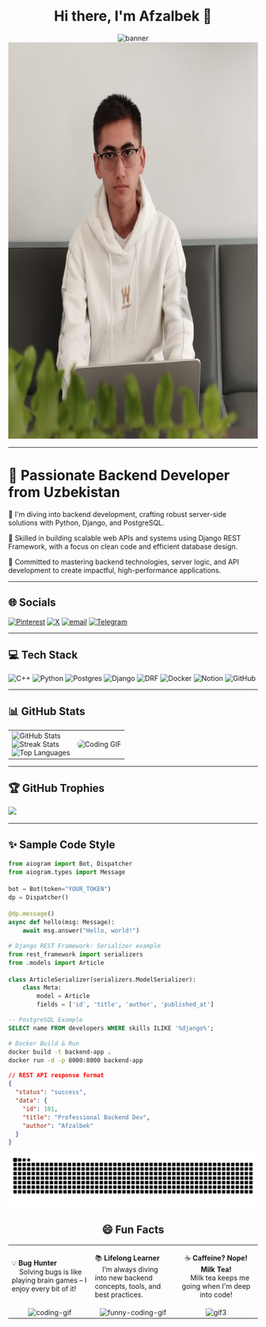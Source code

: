 <h1 align="center">Hi there, I'm Afzalbek 👋</h1>
<p align="center">
  <!-- Yuqori banner -->
  <img src="https://capsule-render.vercel.app/api?type=waving&color=0:5BCEFA,100:003087&height=200&section=header&text=Afzalbek%20Mahmudov&fontSize=40&fontAlignY=35&animation=fadeIn" alt="banner"/>

  <!-- Tagidagi sizning rasmingiz (o‘lchami banner eni bilan bir xil, bo‘yi katta) -->
  <img src="https://github.com/Afzalbek-Mahmudov/Afzalbek-Mahmudov/blob/main/me.jpg" alt="Afzalbek" width="100%" height="800"/>
</p>


---


# 💫 Passionate Backend Developer from Uzbekistan
👋 I'm diving into backend development, crafting robust server-side solutions with Python, Django, and PostgreSQL.

💼 Skilled in building scalable web APIs and systems using Django REST Framework, with a focus on clean code and efficient database design.

🚀 Committed to mastering backend technologies, server logic, and API development to create impactful, high-performance applications.

---

## 🌐 Socials

[![Pinterest](https://img.shields.io/badge/Pinterest-%23E60023.svg?logo=Pinterest&logoColor=white)](https://pinterest.com/afzalbek_mahmudov)
[![X](https://img.shields.io/badge/X-black.svg?logo=X&logoColor=white)](https://x.com/Afzalbek_m)
[![email](https://img.shields.io/badge/Email-D14836?logo=gmail&logoColor=white)](mailto:afzalbek.777777@gmail.com)
[![Telegram](https://img.shields.io/badge/Telegram-%2300A8E1.svg?logo=Telegram&logoColor=white)](https://t.me/mahmudov_blog)

---


## 💻 Tech Stack

![C++](https://img.shields.io/badge/c++-%2300599C.svg?style=for-the-badge&logo=c%2B%2B&logoColor=white)
![Python](https://img.shields.io/badge/python-3670A0?style=for-the-badge&logo=python&logoColor=ffdd54)
![Postgres](https://img.shields.io/badge/postgres-%23316192.svg?style=for-the-badge&logo=postgresql&logoColor=white)
![Django](https://img.shields.io/badge/Django-092E20?style=for-the-badge&logo=django&logoColor=white)
![DRF](https://img.shields.io/badge/DRF-ff1709?style=for-the-badge&logo=django&logoColor=white)
![Docker](https://img.shields.io/badge/Docker-0db7ed?style=for-the-badge&logo=docker&logoColor=white)
![Notion](https://img.shields.io/badge/Notion-%23000000.svg?style=for-the-badge&logo=notion&logoColor=white)
![GitHub](https://img.shields.io/badge/github-%23121011.svg?style=for-the-badge&logo=github&logoColor=white)

---

## 📊 GitHub Stats

<div align="center">
  <table>
    <tr>
      <td>
        <img src="https://github-readme-stats.vercel.app/api?username=Afzalbek-Mahmudov&theme=dark&hide_border=false&include_all_commits=true&count_private=true" alt="GitHub Stats" height="180"/>
        <br/>
        <img src="https://nirzak-streak-stats.vercel.app/?user=Afzalbek-Mahmudov&theme=dark&hide_border=false" alt="Streak Stats" height="180"/>
        <br/>
        <img src="https://github-readme-stats.vercel.app/api/top-langs/?username=Afzalbek-Mahmudov&theme=dark&hide_border=false&layout=compact" alt="Top Languages" height="150"/>
      </td>
      <td>
        <img src="https://media4.giphy.com/media/v1.Y2lkPTc5MGI3NjExOXdxeXp4bDBlbTQybGI0ZjQxODJ3N3B3eGZmdzN1bHIyem1lanVmaiZlcD12MV9pbnRlcm5hbF9naWZfYnlfaWQmY3Q9cw/WFZvB7VIXBgiz3oDXE/giphy.gif" alt="Coding GIF" width="350" style="border-radius: 10px;" />
      </td>
    </tr>
  </table>
</div>


---

## 🏆 GitHub Trophies

![](https://github-profile-trophy.vercel.app/?username=Afzalbek-Mahmudov&theme=radical&no-frame=false&no-bg=false&margin-w=4)

---

## ✨ Sample Code Style

```python
from aiogram import Bot, Dispatcher
from aiogram.types import Message

bot = Bot(token="YOUR_TOKEN")
dp = Dispatcher()

@dp.message()
async def hello(msg: Message):
    await msg.answer("Hello, world!")
```
```python
# Django REST Framework: Serializer example
from rest_framework import serializers
from .models import Article

class ArticleSerializer(serializers.ModelSerializer):
    class Meta:
        model = Article
        fields = ['id', 'title', 'author', 'published_at']

```
```sql
-- PostgreSQL Example
SELECT name FROM developers WHERE skills ILIKE '%django%';
```
```bash
# Docker Build & Run
docker build -t backend-app .
docker run -d -p 8000:8000 backend-app
```

```json
// REST API response format
{
  "status": "success",
  "data": {
    "id": 101,
    "title": "Professional Backend Dev",
    "author": "Afzalbek"
  }
}
```
<picture>
  <source media="(prefers-color-scheme: dark)" srcset="https://raw.githubusercontent.com/Afzalbek-Mahmudov/Afzalbek-Mahmudov/output/github-snake-dark.svg" />
  <source media="(prefers-color-scheme: light)" srcset="https://raw.githubusercontent.com/Afzalbek-Mahmudov/Afzalbek-Mahmudov/output/github-snake.svg" />
  <img alt="github-snake" src="https://raw.githubusercontent.com/Afzalbek-Mahmudov/Afzalbek-Mahmudov/output/github-snake.svg" />
</picture>

<h2 align="center">😄 Fun Facts</h2>

<table>
  <tr>
    <td width="33%">

💡 **Bug Hunter**  
&nbsp;&nbsp;&nbsp;&nbsp;Solving bugs is like playing brain games – I enjoy every bit of it!

</td>
    <td width="33%">

📚 **Lifelong Learner**  
&nbsp;&nbsp;&nbsp;&nbsp;I’m always diving into new backend concepts, tools, and best practices.

</td>
    <td width="33%" align="center">

☕ **Caffeine? Nope! Milk Tea!**  
&nbsp;&nbsp;&nbsp;&nbsp;Milk tea keeps me going when I'm deep into code!

</td>
  </tr>
  <tr>
    <td align="center">
      <img src="https://media3.giphy.com/media/v1.Y2lkPTc5MGI3NjExejVwam5vamw1bHlqZHJxYzAzN3AyZ3hxNTRyNjllZXJyMGJ6N2poeCZlcD12MV9pbnRlcm5hbF9naWZfYnlfaWQmY3Q9cw/kOe46rvaOLg8smLgs5/giphy.gif" width="200" alt="coding-gif"/>
    </td>
    <td align="center">
      <img src="https://media2.giphy.com/media/v1.Y2lkPTc5MGI3NjExcXRtdnYwcWt4bGhsZmR6dWYzNno4Mno5NzRtaDYweHk1aDJnZm9kcCZlcD12MV9pbnRlcm5hbF9naWZfYnlfaWQmY3Q9cw/VDdh2wgmzsXAc7FCd7/giphy.gif" width="200" alt="funny-coding-gif"/>
    </td>
    <td align="center">
      <img src="https://media0.giphy.com/media/v1.Y2lkPTc5MGI3NjExY3c1ZGgxZDc5bGZia2o3dG81emhxZmFuMXd6aTF3N3Bia2NiZ3lmYSZlcD12MV9pbnRlcm5hbF9naWZfYnlfaWQmY3Q9cw/niCkjKTl2NbA0jySxw/giphy.gif" width="200" alt="gif3"/>
    </td>
  </tr>
</table>
